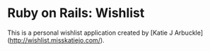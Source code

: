# Ruby on Rails: Wishlist

This is a personal wishlist application
created by [Katie J Arbuckle] (http://wishlist.misskatiejo.com/).